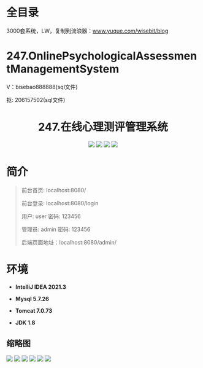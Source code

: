 # 全目录

3000套系统，LW，复制到流浪器：www.yuque.com/wisebit/blog

# 247.OnlinePsychologicalAssessmentManagementSystem

<p>V：bisebao888888(sql文件)</p>
<p>抠: 206157502(sql文件)</p>

<p><h1 align="center">247.在线心理测评管理系统</h1></p>


<p align="center">
	<img src="https://img.shields.io/badge/jdk-1.8-orange.svg"/>
    <img src="https://img.shields.io/badge/springboot-5.x-lightgrey.svg"/>
    <img src="https://img.shields.io/badge/html-3.x-blue.svg"/>
    <img src="https://img.shields.io/badge/mybatis-5.x-yellow.svg"/>
</p>

# 简介
>
> 
>
> 前台首页: localhost:8080/
> 
> 前台登录: localhost:8080/login
>
> 用户: user 密码: 123456
> 
> 管理员: admin   密码: 123456
>
> 后端页面地址：localhost:8080/admin/
>


# 环境

- <b>IntelliJ IDEA 2021.3</b>

- <b>Mysql 5.7.26</b>

- <b>Tomcat 7.0.73</b>

- <b>JDK 1.8</b>




## 缩略图

![](https://bitwise.oss-cn-heyuan.aliyuncs.com/2024/9/10/8f57a68f-2d2f-4719-a356-4e47c4018e49.png)
![](https://bitwise.oss-cn-heyuan.aliyuncs.com/2024/9/10/8658d5f9-7982-4bde-afbf-d7b5bb316c4d.png)
![](https://bitwise.oss-cn-heyuan.aliyuncs.com/2024/9/10/bd9a329b-7b7d-4a84-9aff-c1062909d703.png)
![](https://bitwise.oss-cn-heyuan.aliyuncs.com/2024/9/10/53691679-d3fa-41ab-b95e-f53350ad959b.png)
![](https://bitwise.oss-cn-heyuan.aliyuncs.com/2024/9/10/7d6c1a42-8974-485f-9e02-897102896b42.png)
![](https://bitwise.oss-cn-heyuan.aliyuncs.com/2024/9/10/ae6748ec-8543-4f77-8a9e-13352b3c43fe.png)





